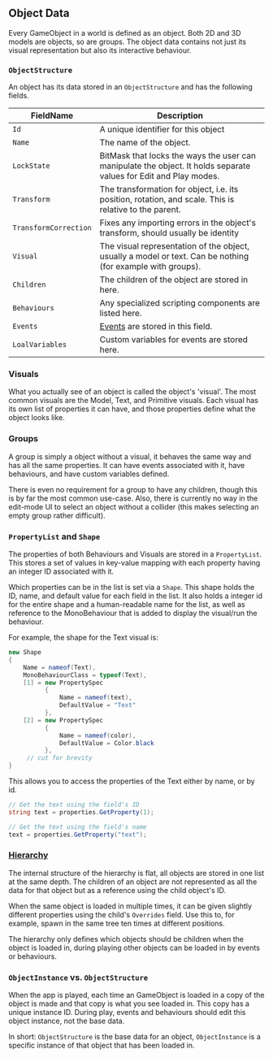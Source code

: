 ﻿## Object Data

Every GameObject in a world is defined as an object. Both 2D and 3D models are objects,
so are groups. The object data contains not just its visual representation
but also its interactive behaviour.

### `ObjectStructure`

An object has its data stored in an `ObjectStructure` and has the following fields.

| FieldName | Description |
| --- | --- |
| `Id` | A unique identifier for this object |
| `Name` | The name of the object. |
| `LockState` | BitMask that locks the ways the user can manipulate the object. It holds separate values for Edit and Play modes. |
| `Transform` | The transformation for object, i.e. its position, rotation, and scale. This is relative to the parent. |
| `TransformCorrection` | Fixes any importing errors in the object's transform, should usually be identity |
| `Visual` | The visual representation of the object, usually a model or text. Can be nothing (for example with groups). |
| `Children` | The children of the object are stored in here. |
| `Behaviours` | Any specialized scripting components are listed here. |
| `Events` | [Events](../Events/EventData.md) are stored in this field. |
| `LoalVariables` | Custom variables for events are stored here. |

### Visuals

What you actually see of an object is called the object's 'visual'. The most common
visuals are the Model, Text, and Primitive visuals. Each visual has its own
list of properties it can have, and those properties define what the object looks like.

### Groups

A group is simply a object without a visual, it behaves the same way and has
all the same properties. It can have events associated with it, have behaviours,
and have custom variables defined.

There is even no requirement for a group to have any children, though this is by
far the most common use-case. Also, there is currently no way in the edit-mode UI
to select an object without a collider (this makes selecting an empty group 
rather difficult).

### `PropertyList` and `Shape`

The properties of both Behaviours and Visuals are stored in a `PropertyList`.
This stores a set of values in key-value mapping with each property having an
integer ID associated with it.

Which properties can be in the list is set via a `Shape`. This shape holds the
ID, name, and default value for each field in the list. It also holds a integer id
for the entire shape and a human-readable name for the list, as well as reference
to the MonoBehaviour that is added to display the visual/run the behaviour.

For example, the shape for the Text visual is: 

```c#
new Shape
{
    Name = nameof(Text),
    MonoBehaviourClass = typeof(Text),
    [1] = new PropertySpec
          {
              Name = nameof(text),
              DefaultValue = "Text"
          },
    [2] = new PropertySpec
          {
              Name = nameof(color),
              DefaultValue = Color.black
          },
     // cut for brevity
}
```

This allows you to access the properties of the Text either by name, or
by id.

```c#
// Get the text using the field's ID
string text = properties.GetProperty(1);

// Get the text using the field's name
text = properties.GetProperty("text");
```

### [Hierarchy](Hierarchy.md)

The internal structure of the hierarchy is flat, all objects are stored in one 
list at the same depth. The children of an object are not represented as all the
data for that object but as a reference using the child object's ID.

When the same object is loaded in multiple times, it can be given slightly different
properties using the child's `Overrides` field. Use this to, for example, spawn in
the same tree ten times at different positions.

The hierarchy only defines which objects should be children when the object is loaded
in, during playing other objects can be loaded in by events or behaviours.

### `ObjectInstance` vs. `ObjectStructure`

When the app is played, each time an GameObject is loaded in a copy of the object is
made and that copy is what you see loaded in. This copy has a unique instance ID.
During play, events and behaviours should edit this object instance, not the base data.

In short: `ObjectStructure` is the base data for an object, `ObjectInstance` is a
specific instance of that object that has been loaded in.